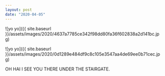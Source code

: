 ```yaml
---
layout: post
date: "2020-04-05"
---
```


![yo yo]({{ site.baseurl }}/assets/images/2020/4637a7785ce342f98dd80fa36f602838a2d141bc.jpg)

![yo yo]({{ site.baseurl }}/assets/images/2020/0d1289e484df9c8c105e3547aa4de69ee0b71cec.jpg)

OH HAI I SEE YOU THERE UNDER THE STAIRGATE.
